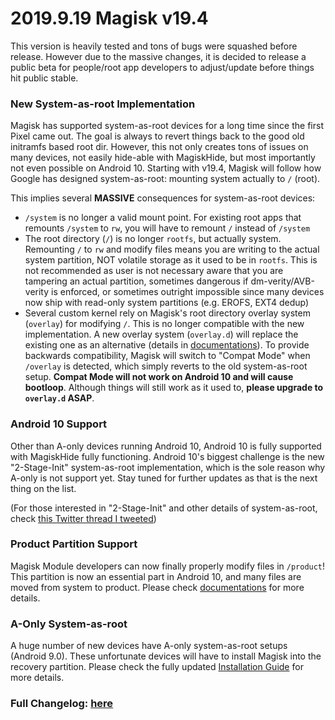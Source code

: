 # 2019.9.19 Magisk v19.4
This version is heavily tested and tons of bugs were squashed before release. However due to the massive changes, it is decided to release a public beta for people/root app developers to adjust/update before things hit public stable.

### New System-as-root Implementation
Magisk has supported system-as-root devices for a long time since the first Pixel came out. The goal is always to revert things back to the good old initramfs based root dir. However, this not only creates tons of issues on many devices, not easily hide-able with MagiskHide, but most importantly not even possible on Android 10. Starting with v19.4, Magisk will follow how Google has designed system-as-root: mounting system actually to `/` (root).

This implies several **MASSIVE** consequences for system-as-root devices:
- `/system` is no longer a valid mount point. For existing root apps that remounts `/system` to `rw`, you will have to remount `/` instead of `/system`
- The root directory (`/`) is no longer `rootfs`, but actually system. Remounting `/` to `rw` and modify files means you are writing to the actual system partition, NOT volatile storage as it used to be in `rootfs`. This is not recommended as user is not necessary aware that you are tampering an actual partition, sometimes dangerous if dm-verity/AVB-verity is enforced, or sometimes outright impossible since many devices now ship with read-only system partitions (e.g. EROFS, EXT4 dedup)
- Several custom kernel rely on Magisk's root directory overlay system (`overlay`) for modifying `/`. This is no longer compatible with the new implementation. A new overlay system (`overlay.d`) will replace the existing one as an alternative (details in [documentations](https://topjohnwu.github.io/Magisk/guides.html#root-directory-overlay-system)). To provide backwards compatibility, Magisk will switch to "Compat Mode" when `/overlay` is detected, which simply reverts to the old system-as-root setup. **Compat Mode will not work on Android 10 and will cause bootloop**. Although things will still work as it used to, **please upgrade to `overlay.d` ASAP**.

### Android 10 Support
Other than A-only devices running Android 10, Android 10 is fully supported with MagiskHide fully functioning. Android 10's biggest challenge is the new "2-Stage-Init" system-as-root implementation, which is the sole reason why A-only is not support yet. Stay tuned for further updates as that is the next thing on the list.

(For those interested in "2-Stage-Init" and other details of system-as-root, check [this Twitter thread I tweeted](https://twitter.com/topjohnwu/status/1174392824625676288))

### Product Partition Support
Magisk Module developers can now finally properly modify files in `/product`! This partition is now an essential part in Android 10, and many files are moved from system to product. Please check [documentations](https://topjohnwu.github.io/Magisk/details.html#magic-mount) for more details.

### A-Only System-as-root
A huge number of new devices have A-only system-as-root setups (Android 9.0). These unfortunate devices will have to install Magisk into the recovery partition. Please check the fully updated [Installation Guide](https://topjohnwu.github.io/Magisk/install.html) for more details.

### Full Changelog: [here](https://magisk.aac6fef.top/changes.html)
